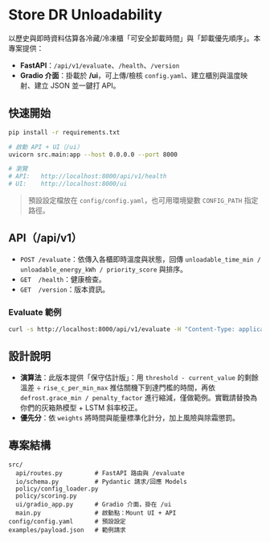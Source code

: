 
# Store DR Unloadability

以歷史與即時資料估算各冷藏/冷凍櫃「可安全卸載時間」與「卸載優先順序」。本專案提供：
- **FastAPI**：`/api/v1/evaluate`、`/health`、`/version`
- **Gradio 介面**：掛載於 **/ui**，可上傳/檢核 `config.yaml`、建立櫃別與溫度映射、建立 JSON 並一鍵打 API。

## 快速開始

```bash
pip install -r requirements.txt

# 啟動 API + UI（/ui）
uvicorn src.main:app --host 0.0.0.0 --port 8000

# 瀏覽
# API:   http://localhost:8000/api/v1/health
# UI:    http://localhost:8000/ui
```

> 預設設定檔放在 `config/config.yaml`，也可用環境變數 `CONFIG_PATH` 指定路徑。

## API（/api/v1）
- `POST /evaluate`：依傳入各櫃即時溫度與狀態，回傳 `unloadable_time_min / unloadable_energy_kWh / priority_score` 與排序。
- `GET  /health`：健康檢查。
- `GET  /version`：版本資訊。

### Evaluate 範例
```bash
curl -s http://localhost:8000/api/v1/evaluate -H "Content-Type: application/json" -d @examples/payload.json | jq .
```

## 設計說明
- **演算法**：此版本提供「保守估計版」：用 `threshold - current_value` 的剩餘溫差 ÷ `rise_c_per_min_max` 推估關機下到達門檻的時間，再依 `defrost.grace_min / penalty_factor` 進行縮減，僅做範例。實戰請替換為你們的灰箱熱模型 + LSTM 斜率校正。
- **優先分**：依 `weights` 將時間與能量標準化計分，加上風險與除霜懲罰。

## 專案結構
```
src/
  api/routes.py         # FastAPI 路由與 /evaluate
  io/schema.py          # Pydantic 請求/回應 Models
  policy/config_loader.py
  policy/scoring.py
  ui/gradio_app.py      # Gradio 介面，掛在 /ui
  main.py               # 啟動點：Mount UI + API
config/config.yaml      # 預設設定
examples/payload.json   # 範例請求
```
